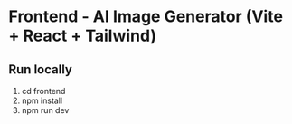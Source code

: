 # Frontend - AI Image Generator (Vite + React + Tailwind)

## Run locally
1. cd frontend
2. npm install
3. npm run dev
